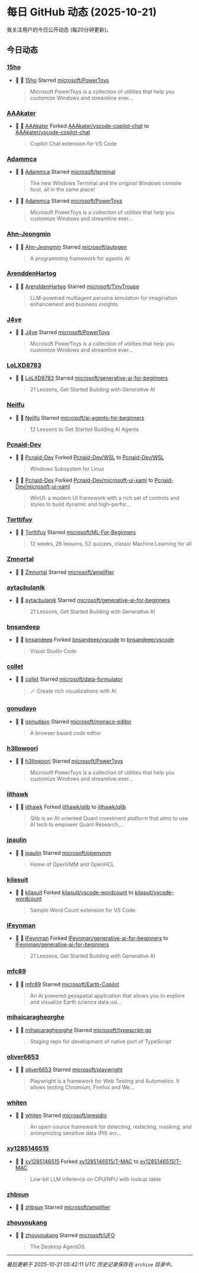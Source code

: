 # 每日 GitHub 动态 (2025-10-21)

我关注用户的今日公开动态 (每20分钟更新)。

## 今日动态

### [15ho](https://github.com/15ho)
- 🌟 👤 [15ho](https://github.com/15ho) Starred [microsoft/PowerToys](https://github.com/microsoft/PowerToys)
  > Microsoft PowerToys is a collection of utilities that help you customize Windows and streamline ever...

### [AAAkater](https://github.com/AAAkater)
- 🍴 👤 [AAAkater](https://github.com/AAAkater) Forked [AAAkater/vscode-copilot-chat](https://github.com/AAAkater/vscode-copilot-chat) to [AAAkater/vscode-copilot-chat](https://github.com/AAAkater/vscode-copilot-chat)
  > Copilot Chat extension for VS Code

### [Adammca](https://github.com/Adammca)
- 🌟 👤 [Adammca](https://github.com/Adammca) Starred [microsoft/terminal](https://github.com/microsoft/terminal)
  > The new Windows Terminal and the original Windows console host, all in the same place!
- 🌟 👤 [Adammca](https://github.com/Adammca) Starred [microsoft/PowerToys](https://github.com/microsoft/PowerToys)
  > Microsoft PowerToys is a collection of utilities that help you customize Windows and streamline ever...

### [Ahn-Jeongmin](https://github.com/Ahn-Jeongmin)
- 🌟 👤 [Ahn-Jeongmin](https://github.com/Ahn-Jeongmin) Starred [microsoft/autogen](https://github.com/microsoft/autogen)
  > A programming framework for agentic AI

### [ArenddenHartog](https://github.com/ArenddenHartog)
- 🌟 👤 [ArenddenHartog](https://github.com/ArenddenHartog) Starred [microsoft/TinyTroupe](https://github.com/microsoft/TinyTroupe)
  > LLM-powered multiagent persona simulation for imagination enhancement and business insights.

### [J4ve](https://github.com/J4ve)
- 🌟 👤 [J4ve](https://github.com/J4ve) Starred [microsoft/PowerToys](https://github.com/microsoft/PowerToys)
  > Microsoft PowerToys is a collection of utilities that help you customize Windows and streamline ever...

### [LoLXD8783](https://github.com/LoLXD8783)
- 🌟 👤 [LoLXD8783](https://github.com/LoLXD8783) Starred [microsoft/generative-ai-for-beginners](https://github.com/microsoft/generative-ai-for-beginners)
  > 21 Lessons, Get Started Building with Generative AI 

### [Neilfu](https://github.com/Neilfu)
- 🌟 👤 [Neilfu](https://github.com/Neilfu) Starred [microsoft/ai-agents-for-beginners](https://github.com/microsoft/ai-agents-for-beginners)
  > 12 Lessons to Get Started Building AI Agents

### [Pcnaid-Dev](https://github.com/Pcnaid-Dev)
- 🍴 👤 [Pcnaid-Dev](https://github.com/Pcnaid-Dev) Forked [Pcnaid-Dev/WSL](https://github.com/Pcnaid-Dev/WSL) to [Pcnaid-Dev/WSL](https://github.com/Pcnaid-Dev/WSL)
  > Windows Subsystem for Linux
- 🍴 👤 [Pcnaid-Dev](https://github.com/Pcnaid-Dev) Forked [Pcnaid-Dev/microsoft-ui-xaml](https://github.com/Pcnaid-Dev/microsoft-ui-xaml) to [Pcnaid-Dev/microsoft-ui-xaml](https://github.com/Pcnaid-Dev/microsoft-ui-xaml)
  > WinUI: a modern UI framework with a rich set of controls and styles to build dynamic and high-perfor...

### [Torttifuy](https://github.com/Torttifuy)
- 🌟 👤 [Torttifuy](https://github.com/Torttifuy) Starred [microsoft/ML-For-Beginners](https://github.com/microsoft/ML-For-Beginners)
  > 12 weeks, 26 lessons, 52 quizzes, classic Machine Learning for all

### [Zmnortal](https://github.com/Zmnortal)
- 🌟 👤 [Zmnortal](https://github.com/Zmnortal) Starred [microsoft/amplifier](https://github.com/microsoft/amplifier)

### [aytacbulanik](https://github.com/aytacbulanik)
- 🌟 👤 [aytacbulanik](https://github.com/aytacbulanik) Starred [microsoft/generative-ai-for-beginners](https://github.com/microsoft/generative-ai-for-beginners)
  > 21 Lessons, Get Started Building with Generative AI 

### [bnsandeep](https://github.com/bnsandeep)
- 🍴 👤 [bnsandeep](https://github.com/bnsandeep) Forked [bnsandeep/vscode](https://github.com/bnsandeep/vscode) to [bnsandeep/vscode](https://github.com/bnsandeep/vscode)
  > Visual Studio Code

### [collet](https://github.com/collet)
- 🌟 👤 [collet](https://github.com/collet) Starred [microsoft/data-formulator](https://github.com/microsoft/data-formulator)
  > 🪄 Create rich visualizations with AI 

### [gonudayo](https://github.com/gonudayo)
- 🌟 👤 [gonudayo](https://github.com/gonudayo) Starred [microsoft/monaco-editor](https://github.com/microsoft/monaco-editor)
  > A browser based code editor

### [h3llowoori](https://github.com/h3llowoori)
- 🌟 👤 [h3llowoori](https://github.com/h3llowoori) Starred [microsoft/PowerToys](https://github.com/microsoft/PowerToys)
  > Microsoft PowerToys is a collection of utilities that help you customize Windows and streamline ever...

### [iithawk](https://github.com/iithawk)
- 🍴 👤 [iithawk](https://github.com/iithawk) Forked [iithawk/qlib](https://github.com/iithawk/qlib) to [iithawk/qlib](https://github.com/iithawk/qlib)
  > Qlib is an AI-oriented Quant investment platform that aims to use AI tech to empower Quant Research,...

### [jpaulin](https://github.com/jpaulin)
- 🌟 👤 [jpaulin](https://github.com/jpaulin) Starred [microsoft/openvmm](https://github.com/microsoft/openvmm)
  > Home of OpenVMM and OpenHCL

### [kilasuit](https://github.com/kilasuit)
- 🍴 👤 [kilasuit](https://github.com/kilasuit) Forked [kilasuit/vscode-wordcount](https://github.com/kilasuit/vscode-wordcount) to [kilasuit/vscode-wordcount](https://github.com/kilasuit/vscode-wordcount)
  > Sample Word Count extension for VS Code.

### [lFeynman](https://github.com/lFeynman)
- 🍴 👤 [lFeynman](https://github.com/lFeynman) Forked [lFeynman/generative-ai-for-beginners](https://github.com/lFeynman/generative-ai-for-beginners) to [lFeynman/generative-ai-for-beginners](https://github.com/lFeynman/generative-ai-for-beginners)
  > 21 Lessons, Get Started Building with Generative AI 

### [mfc89](https://github.com/mfc89)
- 🌟 👤 [mfc89](https://github.com/mfc89) Starred [microsoft/Earth-Copilot](https://github.com/microsoft/Earth-Copilot)
  > An AI powered geospatial application that allows you to explore and visualize Earth science data usi...

### [mihaicaragheorghe](https://github.com/mihaicaragheorghe)
- 🌟 👤 [mihaicaragheorghe](https://github.com/mihaicaragheorghe) Starred [microsoft/typescript-go](https://github.com/microsoft/typescript-go)
  > Staging repo for development of native port of TypeScript

### [oliver6653](https://github.com/oliver6653)
- 🌟 👤 [oliver6653](https://github.com/oliver6653) Starred [microsoft/playwright](https://github.com/microsoft/playwright)
  > Playwright is a framework for Web Testing and Automation. It allows testing Chromium, Firefox and We...

### [whiten](https://github.com/whiten)
- 🌟 👤 [whiten](https://github.com/whiten) Starred [microsoft/presidio](https://github.com/microsoft/presidio)
  > An open-source framework for detecting, redacting, masking, and anonymizing sensitive data (PII) acr...

### [xy1285146515](https://github.com/xy1285146515)
- 🍴 👤 [xy1285146515](https://github.com/xy1285146515) Forked [xy1285146515/T-MAC](https://github.com/xy1285146515/T-MAC) to [xy1285146515/T-MAC](https://github.com/xy1285146515/T-MAC)
  > Low-bit LLM inference on CPU/NPU with lookup table

### [zhbsun](https://github.com/zhbsun)
- 🌟 👤 [zhbsun](https://github.com/zhbsun) Starred [microsoft/amplifier](https://github.com/microsoft/amplifier)

### [zhouyoukang](https://github.com/zhouyoukang)
- 🌟 👤 [zhouyoukang](https://github.com/zhouyoukang) Starred [microsoft/UFO](https://github.com/microsoft/UFO)
  > The Desktop AgentOS.


---
*最后更新于 2025-10-21 05:42:11 UTC*
*历史记录保存在 `archive` 目录中。*
